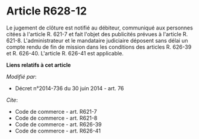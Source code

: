 # Article R628-12

Le jugement de clôture est notifié au débiteur, communiqué aux personnes citées à l'article R. 621-7 et fait l'objet des
publicités prévues à l'article R. 621-8. L'administrateur et le mandataire judiciaire déposent sans délai un compte rendu de
fin de mission dans les conditions des articles R. 626-39 et R. 626-40. L'article R. 626-41 est applicable.

**Liens relatifs à cet article**

_Modifié par_:

  - Décret n°2014-736 du 30 juin 2014 - art. 76

_Cite_:

  - Code de commerce - art. R621-7
  - Code de commerce - art. R621-8
  - Code de commerce - art. R626-39
  - Code de commerce - art. R626-41
